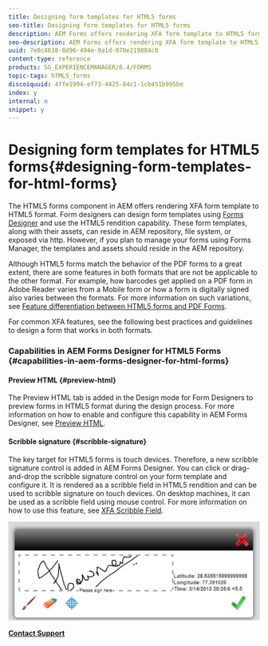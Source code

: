 ```yaml
---
title: Designing form templates for HTML5 forms
seo-title: Designing form templates for HTML5 forms
description: AEM Forms offers rendering XFA form template to HTML5 format. Form designers can design form templates using Designer and use the HTML5 rendition capability. 
seo-description: AEM Forms offers rendering XFA form template to HTML5 format. Form designers can design form templates using Designer and use the HTML5 rendition capability. 
uuid: 7e0c4618-8d96-494e-9a1d-070e219884c0
content-type: reference
products: SG_EXPERIENCEMANAGER/6.4/FORMS
topic-tags: hTML5_forms
discoiquuid: 4ffe1994-ef73-4425-84c1-1cb451b995be
index: y
internal: n
snippet: y
---
```


# Designing form templates for HTML5 forms{#designing-form-templates-for-html-forms}

The HTML5 forms component in AEM offers rendering XFA form template to HTML5 format. Form designers can design form templates using [Forms Designer](http://www.adobe.com/go/learn_aemforms_designer_63) and use the HTML5 rendition capability. These form templates, along with their assets, can reside in AEM repository, file system, or exposed via http. However, if you plan to manage your forms using Forms Manager, the templates and assets should reside in the AEM repository.

Although HTML5 forms match the behavior of the PDF forms to a great extent, there are some features in both formats that are not be applicable to the other format. For example, how barcodes get applied on a PDF form in Adobe Reader varies from a Mobile form or how a form is digitally signed also varies between the formats. For more information on such variations, see [Feature differentiation between HTML5 forms and PDF Forms](../../forms/using/feature-differentiation-html5-forms-pdf-forms.md).

For common XFA features, see the following best practices and guidelines to design a form that works in both formats.

### Capabilities in AEM Forms Designer for HTML5 Forms {#capabilities-in-aem-forms-designer-for-html-forms}

#### Preview HTML {#preview-html}

The Preview HTML tab is added in the Design mode for Form Designers to preview forms in HTML5 format during the design process. For more information on how to enable and configure this capability in AEM Forms Designer, see [Preview HTML](../../forms/using/preview-xdp-forms-html.md).

#### Scribble signature {#scribble-signature}

The key target for HTML5 forms is touch devices. Therefore, a new scribble signature control is added in AEM Forms Designer. You can click or drag-and-drop the scribble signature control on your form template and configure it. It is rendered as a scribble field in HTML5 rendition and can be used to scribble signature on touch devices. On desktop machines, it can be used as a scribble field using mouse control. For more information on how to use this feature, see [XFA Scribble Field](../../forms/using/scribble-signature.md).

![](assets/4.png)

[**Contact Support**](https://www.adobe.com/account/sign-in.supportportal.html)

<!--
<related-links>
<a href="../../forms/using/wip/best-practices-design-html5-forms.md">Best practices to design a Mobile form</a>
<a href="../../forms/using/preview-xdp-forms-html.md">Previewing your XDP form in HTML</a>
<a href="../../forms/using/scribble-signature.md">Using Scribble Signature </a>
<a href="../../forms/using/rendering-form-template.md">Rendering Form Template</a>
<a href="../../forms/using/designing-form-template.md">Designing form templates</a>
</related-links>
-->

